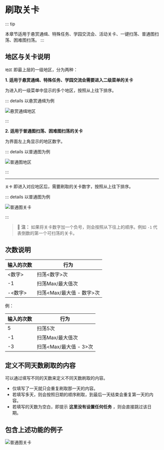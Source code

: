 # 刷取关卡

::: tip

本章节适用于悬赏通缉、特殊任务、学园交流会、活动关卡、一键扫荡、普通图扫荡、困难图扫荡。
:::

## 地区与关卡说明

`地区` 即最上层的一级地区，分为两种：

**1. 适用于悬赏通缉、特殊任务、学园交流会需要进入二级菜单的关卡**
   
   为进入的一级菜单中显示的多个地区，按照从上往下排序。

::: details 以悬赏通缉为例

![悬赏通缉地区](/img/sweep-level/area_1.png)

:::

**2. 适用于普通图扫荡、困难图扫荡的关卡**

   为界面左上角显示的地区数字。

::: details 以普通图为例

![普通图地区](/img/sweep-level/area_2.png)

:::
   
---

`关卡` 即进入对应地区后，需要刷取的关卡数字，按照从上往下排序。

::: details 以普通图为例

![普通图关卡](/img/sweep-level/level.png)

:::

>:memo: **注：** 如果将关卡数字加一个负号，则会按照从下往上的顺序。例如 `-1` 代表倒数的第一个可扫荡的关卡。




## 次数说明

| **输入的次数** | **行为**            |
|-----------|-------------------|
| <数字>      | 扫荡<数字>次           |
| \-1       | 扫荡Max/最大值次         |
| \-<数字>  | 扫荡<Max/最大值 - 数字>次 |

例：

| **输入的次数** | **行为**            |
|-----------|-------------------|
| 5      | 扫荡5次           |
| \-1       | 扫荡Max/最大值次         |
| \-3  | 扫荡<Max/最大值 - 3>次 |


## 定义不同天数刷取的内容

可以通过填写不同的天数来定义不同天数刷取的内容。

- 仅填写了一天就只会重复刷取那一天的内容。
- 若填写多天，则会按照日期的顺序刷取，到最后一天结束会重复第一天的内容。
- 若填写的天数为空白，即提示 **这里没有设置任何任务** ，则会直接跳过该日期。

## 包含上述功能的例子
![普通图关卡](/img/sweep-level/sweep_level_example.png)